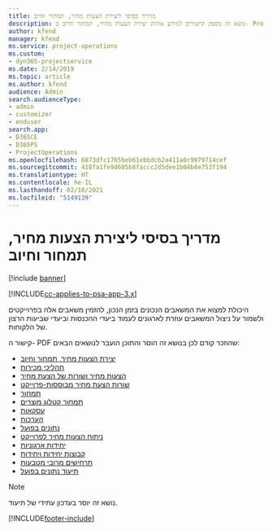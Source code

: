 ```yaml
---
title: ‏‫מדריך בסיסי ליצירת הצעות מחיר, תמחור וחיוב
description: נושא זה מספק קישורים למידע אודות יצירת הצעות מחיר, תמחור וחיוב ב- Project Service Automation.
author: kfend
manager: kfend
ms.service: project-operations
ms.custom:
- dyn365-projectservice
ms.date: 2/14/2019
ms.topic: article
ms.author: kfend
audience: Admin
search.audienceType:
- admin
- customizer
- enduser
search.app:
- D365CE
- D365PS
- ProjectOperations
ms.openlocfilehash: 6873dfc1765beb61ebbdcb2a411a0c9979714cef
ms.sourcegitcommit: 418fa1fe9d605b8faccc2d5dee1b04b4e753f194
ms.translationtype: HT
ms.contentlocale: he-IL
ms.lasthandoff: 02/10/2021
ms.locfileid: "5149139"
---
```

# <a name="basic-guide-to-quoting-pricing-and-billing"></a>‏‫מדריך בסיסי ליצירת הצעות מחיר, תמחור וחיוב

[!include [banner](../../includes/psa-now-project-operations.md)]

[!INCLUDE[cc-applies-to-psa-app-3.x](../../includes/cc-applies-to-psa-app-3x.md)]

היכולת למצוא את המשאבים הנכונים בזמן הנכון, להזמין משאבים אלה בפרוייקטים ולשמור על ניצול המשאבים עוזרת לארגונים לעמוד ביעדי ההכנסות וביעדי שביעות הרצון של הלקוחות. 

קישור ה- PDF שהוזכר קודם לכן בנושא זה הוסר והתוכן הועבר לנושאים הבאים:

- [יצירת הצעות מחיר, תמחור וחיוב](../quote-bill-price.md)
- [תהליכי מכירות](../basic-sales-process.md)
- [הצעות מחיר ושורות של הצעת מחיר](../basic-quote-lines.md)
- [שורות הצעת מחיר מבוססות-פרוייקט](../product-based-quote-lines.md)
- [תמחור](../basic-pricing.md)
- [תמחור קטלוג מוצרים](../product-catalog-pricing.md)
- [עסקאות](../basic-business-transactions.md)
- [הערכות](../estimates.md)
- [נתונים בפועל](../actuals.md)
- [ניתוח הצעות מחיר לפרוייקט](../basic-analyzing-quotes.md)
- [יחידות ארגוניות](../advanced-organizational.md)
- [קבוצות יחידות ויחידות](../advanced-units.md)
- [תרחישים מרובי מטבעות](../advanced-currency.md)
- [תיעוד נתונים בפועל](../advanced-actuals.md)

> [!NOTE]
> נושא זה יוסר בעדכון עתידי של תיעוד. 


[!INCLUDE[footer-include](../../includes/footer-banner.md)]